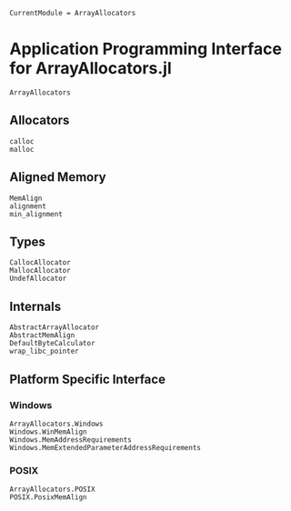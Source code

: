 ```@meta
CurrentModule = ArrayAllocators
```

# Application Programming Interface for ArrayAllocators.jl

```@docs
ArrayAllocators
```

## Allocators

```@docs
calloc
malloc
```

## Aligned Memory

```@docs
MemAlign
alignment
min_alignment
```

## Types

```@docs
CallocAllocator
MallocAllocator
UndefAllocator
```

## Internals

```@docs
AbstractArrayAllocator
AbstractMemAlign
DefaultByteCalculator
wrap_libc_pointer
```

## Platform Specific Interface

### Windows

```@docs
ArrayAllocators.Windows
Windows.WinMemAlign
Windows.MemAddressRequirements
Windows.MemExtendedParameterAddressRequirements
```

### POSIX

```@docs
ArrayAllocators.POSIX
POSIX.PosixMemAlign
```
